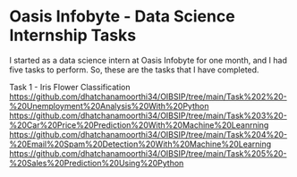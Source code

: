 # Oasis Infobyte - Data Science Internship Tasks

I started as a data science intern at Oasis Infobyte for one month, and I had five tasks to perform. So, these are the tasks that I have completed.



Task 1 - Iris Flower Classification 
https://github.com/dhatchanamoorthi34/OIBSIP/tree/main/Task%202%20-%20Unemployment%20Analysis%20With%20Python
https://github.com/dhatchanamoorthi34/OIBSIP/tree/main/Task%203%20-%20Car%20Price%20Prediction%20With%20Machine%20Leanrning
https://github.com/dhatchanamoorthi34/OIBSIP/tree/main/Task%204%20-%20Email%20Spam%20Detection%20With%20Machine%20Learning
https://github.com/dhatchanamoorthi34/OIBSIP/tree/main/Task%205%20-%20Sales%20Prediction%20Using%20Python
